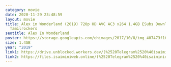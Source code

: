 ```yaml
---
category: movie
date: 2020-11-29 23:48:59
layout: movie
title: Alex in Wonderland (2019) 720p HD AVC AC3 x264 1.4GB ESubs Download HD
  Tamilrockers
seotitle: Alex In Wonderland
poster: https://storage.googleapis.com/ehimages/2017/10/8/img_407473f16ed609afc97ce129329affc1_1507471715089_original.jpg
size: 1.4GB
year: "2019"
link1: https://drive.unblocked.workers.dev/(%2520Telegram%2520%40isaiminidownload%2520)%2520-%2520Alex%2520in%2520Wonderland%2520(2019)%2520720p%2520HD%2520AVC%2520AC3%2520x264%25201.4GB%2520ESubs.mkv?rootId=0AJtZkTkXLBuYUk9PVA
link2: https://files.isaiminiweb.online/(%2520Telegram%2520%40isaiminidownload%2520)%2520-%2520Alex%2520in%2520Wonderland%2520(2019)%2520720p%2520HD%2520AVC%2520AC3%2520x264%25201.4GB%2520ESubs.mkv?rootId=0AJtZkTkXLBuYUk9PVA
---
```

